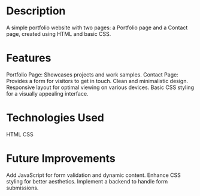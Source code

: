 # Description
A simple portfolio website with two pages: a Portfolio page and a Contact page, created using HTML and basic CSS.

# Features
Portfolio Page: Showcases projects and work samples.
Contact Page: Provides a form for visitors to get in touch.
Clean and minimalistic design.
Responsive layout for optimal viewing on various devices.
Basic CSS styling for a visually appealing interface.

# Technologies Used
HTML
CSS

# Future Improvements
Add JavaScript for form validation and dynamic content.
Enhance CSS styling for better aesthetics.
Implement a backend to handle form submissions.
